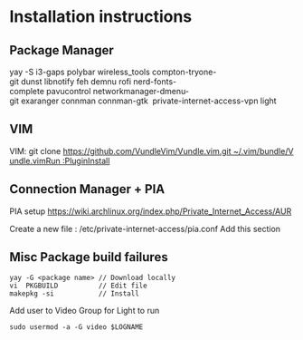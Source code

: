 # Installation instructions

## Package Manager

yay -S i3-gaps polybar wireless_tools compton-tryone-git dunst libnotify feh demnu rofi nerd-fonts-complete pavucontrol networkmanager-dmenu-git exaranger connman connman-gtk  private-internet-access-vpn light

## VIM

VIM: git clone https://github.com/VundleVim/Vundle.vim.git ~/.vim/bundle/Vundle.vimRun :PluginInstall


## Connection Manager + PIA

PIA setup
https://wiki.archlinux.org/index.php/Private_Internet_Access/AUR

Create a new file : /etc/private-internet-access/pia.conf
Add this section

## Misc Package build failures

```
yay -G <package name> // Download locally 
vi  PKGBUILD          // Edit file
makepkg -si           // Install
```

Add user to Video Group for Light to run

```
sudo usermod -a -G video $LOGNAME
```
